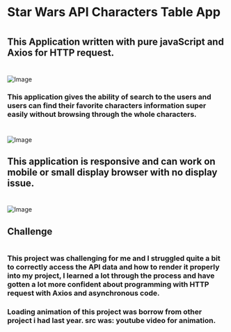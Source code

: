 # Star Wars API Characters Table App

#

## This Application written with pure javaScript and Axios for HTTP request.

#

![Image](https://github.com/user-attachments/assets/025f7fae-46d7-4c9e-9245-2a93dc1454b3)

### This application gives the ability of search to the users and users can find their favorite characters information super easily without browsing through the whole characters.

#

![Image](https://github.com/user-attachments/assets/5e75a4ee-eba1-4fca-a71b-71ea0c576468)

## This application is responsive and can work on mobile or small display browser with no display issue.

#

![Image](https://github.com/user-attachments/assets/acc350c2-6ff1-4c3a-a408-95816d9af34c)

## Challenge

#

### This project was challenging for me and I struggled quite a bit to correctly access the API data and how to render it properly into my project, I learned a lot through the process and have gotten a lot more confident about programming with HTTP request with Axios and asynchronous code.

### Loading animation of this project was borrow from other project i had last year. src was: youtube video for animation.
